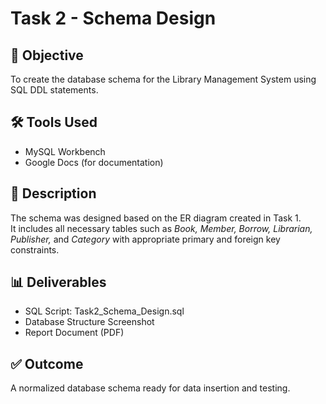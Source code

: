 # Task 2 - Schema Design

## 🎯 Objective
To create the database schema for the Library Management System using SQL DDL statements.

## 🛠️ Tools Used
- MySQL Workbench
- Google Docs (for documentation)

## 📘 Description
The schema was designed based on the ER diagram created in Task 1.  
It includes all necessary tables such as *Book, Member, Borrow, Librarian, Publisher,* and *Category* with appropriate primary and foreign key constraints.

## 📊 Deliverables
- SQL Script: Task2_Schema_Design.sql
- Database Structure Screenshot
- Report Document (PDF)

## ✅ Outcome
A normalized database schema ready for data insertion and testing.
